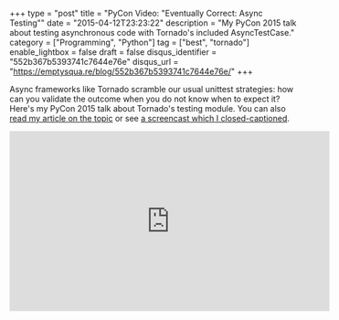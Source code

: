 +++
type = "post"
title = "PyCon Video: \"Eventually Correct: Async Testing\""
date = "2015-04-12T23:23:22"
description = "My PyCon 2015 talk about testing asynchronous code with Tornado's included AsyncTestCase."
category = ["Programming", "Python"]
tag = ["best", "tornado"]
enable_lightbox = false
draft = false
disqus_identifier = "552b367b5393741c7644e76e"
disqus_url = "https://emptysqua.re/blog/552b367b5393741c7644e76e/"
+++

<p>Async frameworks like Tornado scramble our usual unittest strategies: how can you validate the outcome when you do not know when to expect it? Here's my PyCon 2015 talk about Tornado's testing module. You can also <a href="/eventually-correct-async-testing-tornado/">read my article on the topic</a> or see <a href="/screencast-of-eventually-correct-async-testing-with-tornado/">a screencast which I closed-captioned</a>.</p>
<iframe width="560" height="315" src="https://www.youtube.com/embed/GpvCSkxLiZo?rel=0" frameborder="0" allowfullscreen></iframe>
